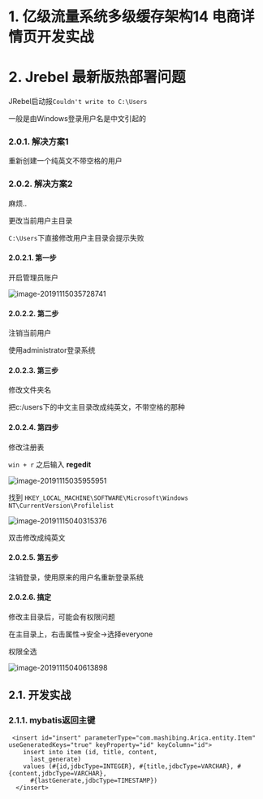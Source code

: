 # 1. 亿级流量系统多级缓存架构14 电商详情页开发实战

# 2. Jrebel 最新版热部署问题

JRebel启动报`Couldn't write to C:\Users`

一般是由Windows登录用户名是中文引起的

### 2.0.1. 解决方案1

重新创建一个纯英文不带空格的用户

### 2.0.2. 解决方案2

麻烦..

更改当前用户主目录

`C:\Users`下直接修改用户主目录会提示失败

#### 2.0.2.1. 第一步

开启管理员账户



![image-20191115035728741](images/image-20191115035728741.png)

#### 2.0.2.2. 第二步

注销当前用户

使用administrator登录系统

#### 2.0.2.3. 第三步

修改文件夹名

把c:/users下的中文主目录改成纯英文，不带空格的那种

#### 2.0.2.4. 第四步

修改注册表

`win + r` 之后输入 **regedit**

![image-20191115035955951](images/image-20191115035955951.png)

 找到 `HKEY_LOCAL_MACHINE\SOFTWARE\Microsoft\Windows NT\CurrentVersion\Profilelist `





![image-20191115040315376](images/image-20191115040315376.png)



双击修改成纯英文

#### 2.0.2.5. 第五步

注销登录，使用原来的用户名重新登录系统

#### 2.0.2.6. 搞定

修改主目录后，可能会有权限问题

在主目录上，右击属性->安全->选择everyone 

权限全选

![image-20191115040613898](images/image-20191115040613898.png)

## 2.1. 开发实战

### 2.1.1. mybatis返回主键

```
 <insert id="insert" parameterType="com.mashibing.Arica.entity.Item" useGeneratedKeys="true" keyProperty="id" keyColumn="id">
    insert into item (id, title, content, 
      last_generate)
    values (#{id,jdbcType=INTEGER}, #{title,jdbcType=VARCHAR}, #{content,jdbcType=VARCHAR}, 
      #{lastGenerate,jdbcType=TIMESTAMP})
  </insert>
```

